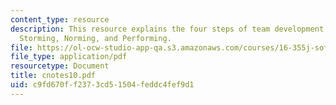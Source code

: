 ```yaml
---
content_type: resource
description: This resource explains the four steps of team development i.e. Forming,
  Storming, Norming, and Performing.
file: https://ol-ocw-studio-app-qa.s3.amazonaws.com/courses/16-355j-software-engineering-concepts-fall-2005/c9fd670ff2373cd51504feddc4fef9d1_cnotes10.pdf
file_type: application/pdf
resourcetype: Document
title: cnotes10.pdf
uid: c9fd670f-f237-3cd5-1504-feddc4fef9d1
---
```

